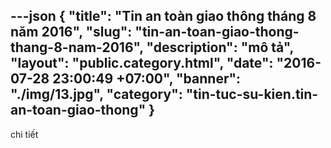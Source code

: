 ---json
{
    "title": "Tin an toàn giao thông tháng 8 năm 2016",
    "slug": "tin-an-toan-giao-thong-thang-8-nam-2016",
    "description": "mô tả",
    "layout": "public.category.html",
    "date": "2016-07-28 23:00:49 +07:00",
    "banner": "./img/13.jpg",
    "category": "tin-tuc-su-kien.tin-an-toan-giao-thong"
}
---
chi tiết